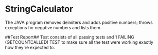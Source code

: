 # StringCalculator
The JAVA program removes deimiters and adds positive numbers; throws exceptions for negative numbers and lists them.

##Test Report##
Test consists of all passing tests and 1 FAILING (GETCOUNTCALLED) TEST to make sure all the test were working exactly how they're expected to.

